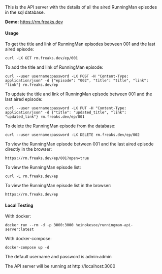 This is the API server with the details of all the aired RunningMan episodes in the sql database.

**Demo:** https://rm.freaks.dev

#### Usage
To get the title and link of RunningMan episodes between 001 and the last aired episode:
```
curl -LX GET rm.freaks.dev/ep/001
```

To add the title and link of RunningMan episode:
```
curl --user username:password -LX POST -H "Content-Type: application/json" -d {"episode": "002", "title": "title", "link": "link"} rm.freaks.dev/ep
```

To update the title and link of RunningMan episode between 001 and the last aired episode:
```
curl --user username:password -LX PUT -H "Content-Type: application/json" -d {"title": "updated_title", "link": "updated_link"} rm.freaks.dev/ep/001
```

To delete the RunningMan episode from the database:
```
curl --user username:password -LX DELETE rm.freaks.dev/ep/002
```

To view the RunningMan episode between 001 and the last aired episode directly in the browser:
```
https://rm.freaks.dev/ep/001?open=true
```

To view the RunningMan episode list:
```
curl -L rm.freaks.dev/ep
```

To view the RunningMan episode list in the browser:
```
https://rm.freaks.dev/ep
```

#### Local Testing
With docker:
```
docker run --rm -d -p 3000:3000 heinokesoe/runningman-api-server:latest
```

With docker-compose:
```
docker-compose up -d
```

The default username and password is admin:admin

The API server will be running at http://localhost:3000
